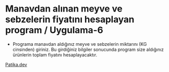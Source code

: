 # Manavdan alınan meyve ve sebzelerin fiyatını hesaplayan program / Uygulama-6

* Programa manavdan aldığınız meyve ve sebzelerin miktarını (KG cinsinden) giriniz. Bu girdiğiniz bilgiler sonucunda program size aldığınız ürünlerin toplam fiyatını hesaplayacaktır.



[Patika.dev](https://www.patika.dev)